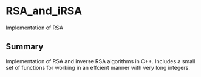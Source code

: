 # RSA_and_iRSA
Implementation of RSA

## Summary
Implementation of RSA and inverse RSA algorithms in C++. Includes a small set of functions for working in an effcient manner with very long integers.
